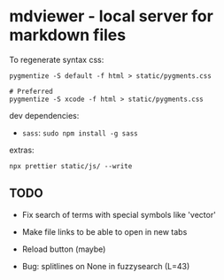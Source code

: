 # mdviewer - local server for markdown files

To regenerate syntax css:

```
pygmentize -S default -f html > static/pygments.css

# Preferred
pygmentize -S xcode -f html > static/pygments.css
```

dev dependencies:

- `sass`: `sudo npm install -g sass`

extras:

```
npx prettier static/js/ --write
```


## TODO

- Fix search of terms with special symbols like 'vector<int>'

- Make file links to be able to open in new tabs
- Reload button (maybe)

- Bug: splitlines on None in fuzzysearch (L=43)
